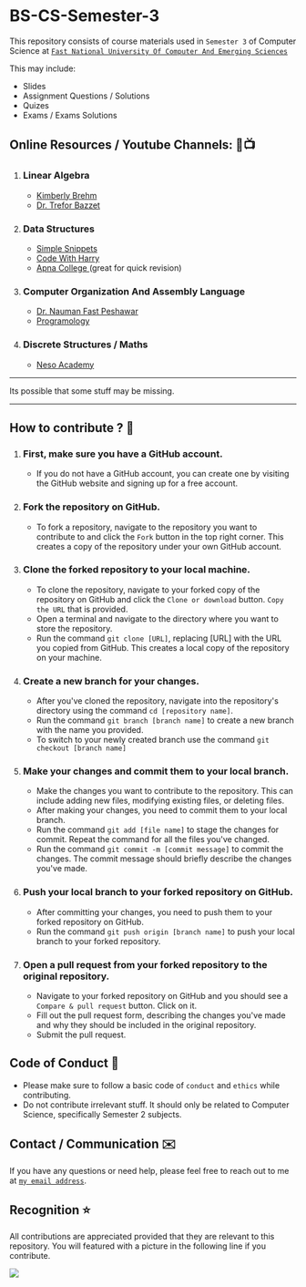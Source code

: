 # BS-CS-Semester-3

This repository consists of course materials used in `Semester 3` of Computer Science at <a href="https://www.nu.edu.pk/" > `Fast National University Of Computer And Emerging Sciences` <a>

This may include:
- Slides
- Assignment Questions / Solutions
- Quizes
- Exams / Exams Solutions

## Online Resources / Youtube Channels: 📕📺

1. ### Linear Algebra
   - <a href = "https://www.youtube.com/watch?v=LHsPJ2bQX1U&list=PLl-gb0E4MII03hiCrZa7YqxUMEeEPmZqK" >Kimberly Brehm<a>
   - <a href = "https://www.youtube.com/watch?v=ZKUqtErZCiU&list=PLHXZ9OQGMqxfUl0tcqPNTJsb7R6BqSLo6" >Dr. Trefor Bazzet<a>
   
2. ### Data Structures
   - <a href = "https://www.youtube.com/watch?v=XCyuHSJS7XE&list=PLIY8eNdw5tW_zX3OCzX7NJ8bL1p6pWfgG" >Simple Snippets<a> 
   - <a href = "https://www.youtube.com/watch?v=5_5oE5lgrhw&list=PLu0W_9lII9ahIappRPN0MCAgtOu3lQjQi" > Code With Harry <a>
   - <a href = "https://www.youtube.com/watch?v=z9bZufPHFLU&list=PLfqMhTWNBTe0b2nM6JHVCnAkhQRGiZMSJ" > Apna College <a> (great for quick revision)

3. ### Computer Organization And Assembly Language
   - <a href = "https://www.youtube.com/watch?v=eobVpYqvMGE&list=PLnd7R4Mcw3rJCvAduQxyySvejtBIaPs0O" >Dr. Nauman Fast Peshawar <a>
   - <a href = "https://www.youtube.com/watch?v=SL--qoiu7yA&list=PLR2FqYUVaFJpHPw1ExSVJZFNlXzJYGAT1" >Programology <a>
   
4. ### Discrete Structures / Maths
   - <a href = "https://www.youtube.com/watch?v=p2b2Vb-cYCs&list=PLBlnK6fEyqRhqJPDXcvYlLfXPh37L89g3" > Neso Academy <a>




<hr>

Its possible that some stuff may be missing.

<hr>

## How to contribute ? 🤔 

1. ### First, make sure you have a GitHub account.

   - If you do not have a GitHub account, you can create one by visiting the GitHub website and signing up for a free account.
2. ### Fork the repository on GitHub.

   - To fork a repository, navigate to the repository you want to contribute to and click the `Fork` button in the top right corner. This creates a copy of the repository under your own GitHub account.

3. ### Clone the forked repository to your local machine.

   - To clone the repository, navigate to your forked copy of the repository on GitHub and click the `Clone or download` button. `Copy the URL` that is provided.
   - Open a terminal and navigate to the directory where you want to store the repository.
   - Run the command `git clone [URL]`, replacing [URL] with the URL you copied from GitHub. This creates a local copy of the repository on your machine.

4. ### Create a new branch for your changes.

   - After you've cloned the repository, navigate into the repository's directory using the command `cd [repository name]`.
   - Run the command `git branch [branch name]` to create a new branch with the name you provided.
   - To switch to your newly created branch use the command `git checkout [branch name]`

5. ### Make your changes and commit them to your local branch.

   - Make the changes you want to contribute to the repository. This can include adding new files, modifying existing files, or deleting files.
   - After making your changes, you need to commit them to your local branch.
   - Run the command `git add [file name]` to stage the changes for commit. Repeat the command for all the files you've changed.
   - Run the command `git commit -m [commit message]` to commit the changes. The commit message should briefly describe the changes you've made.

6. ### Push your local branch to your forked repository on GitHub.

   - After committing your changes, you need to push them to your forked repository on GitHub.
   - Run the command `git push origin [branch name]` to push your local branch to your forked repository.

7. ### Open a pull request from your forked repository to the original repository.

   - Navigate to your forked repository on GitHub and you should see a `Compare & pull request` button. Click on it.
   - Fill out the pull request form, describing the changes you've made and why they should be included in the original repository.
   - Submit the pull request.



## Code of Conduct 🙌

- Please make sure to follow a basic code of `conduct` and `ethics` while contributing.
- Do not contribute irrelevant stuff. It should only be related to Computer Science, specifically Semester 2 subjects.

## Contact / Communication ✉️

If you have any questions or need help, please feel free to reach out to me at <a target="_blank" href="mailto:umar.waseem@gmail.com">`my email address`<a>.

## Recognition ⭐

All contributions are appreciated provided that they are relevant to this repository.
You will featured with a picture in the following line if you contribute.

<a href="https://github.com/Umar-Waseem/BS-CS-Semester-2/graphs/contributors">
  <img src="https://contrib.rocks/image?repo=Umar-Waseem/BS-CS-Semester-2" />
</a>
